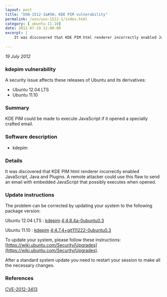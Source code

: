 ```yaml
---
layout: post
title: "USN-1512-1&#58; KDE PIM vulnerability"
permalink: /usn/usn-1512-1/index.html
category: [ ubuntu-11.10]
date: 2012-07-19 12:00:00
excerpt: |
    It was discovered that KDE PIM html renderer incorrectly enabled JavaScript, Java and Plugins. A remote attacker could use this flaw to send an email with embedded JavaScript that possibly executes when opened. 
    
--- 
```

 
 

*19 July 2012*

### kdepim vulnerability

A security issue affects these releases of Ubuntu and its derivatives:

* Ubuntu 12.04 LTS
* Ubuntu 11.10

### Summary

KDE PIM could be made to execute JavaScript if it opened a specially crafted email.

### Software description

* kdepim 

### Details

It was discovered that KDE PIM html renderer incorrectly enabled JavaScript, Java and Plugins. A remote attacker could use this flaw to send an email with embedded JavaScript that possibly executes when opened. 

### Update instructions

The problem can be corrected by updating your system to the following package version:

Ubuntu 12.04 LTS
 : [kdepim](https://launchpad.net/ubuntu/+source/kdepim) <span> [4:4.8.4a-0ubuntu0.3](https://launchpad.net/ubuntu/+source/kdepim/4:4.8.4a-0ubuntu0.3) </span> 

Ubuntu 11.10
 : [kdepim](https://launchpad.net/ubuntu/+source/kdepim) <span> [4:4.7.4+git111222-0ubuntu0.3](https://launchpad.net/ubuntu/+source/kdepim/4:4.7.4+git111222-0ubuntu0.3) </span> 

To update your system, please follow these instructions: [https://wiki.ubuntu.com/Security/Upgrades](https://wiki.ubuntu.com/Security/Upgrades).

After a standard system update you need to restart your session to make all the necessary changes. 

### References

 
 [CVE-2012-3413](http://people.ubuntu.com/~ubuntu-security/cve/CVE-2012-3413)
 

